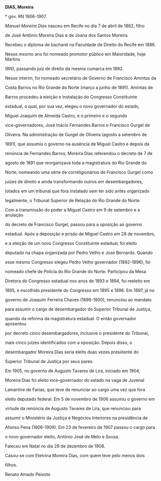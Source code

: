 **DIAS, Moreira**



\* gov. RN 1906-1907.



*Manuel Moreira Dias* nasceu em Recife no dia 7 de abril de 1862, filho

de José Antônio Moreira Dias e de Joana dos Santos Moreira.



Recebeu o diploma de bacharel na Faculdade de Direito do Recife em 1886.

Nesse mesmo ano foi nomeado promotor público em Maioridade, hoje Martins

(RN), passando juiz de direito da mesma comarca em 1892.



Nesse ínterim, foi nomeado secretário de Governo de Francisco Amintas da

Costa Barros no Rio Grande do Norte (março a junho de 1891). Amintas de

Barros procedeu à eleição e instalação do Congresso Constituinte

estadual, o qual, por sua vez, elegeu o novo governador do estado,

Miguel Joaquim de Almeida Castro, e o primeiro e o segundo

vice-governadores, José Inácio Fernandes Barros e Francisco Gurgel de

Oliveira. Na administração de Gurgel de Oliveira (agosto a setembro de

1891), que assumiu o governo na ausência de Miguel Castro e depois da

renúncia de Fernandes Barros, Moreira Dias referendou o decreto de 7 de

agosto de 1891 que reorganizava toda a magistratura do Rio Grande do

Norte, nomeando uma série de correligionários de Francisco Gurgel como

juízes de direito e ainda transformando outros em desembargadores,

lotados em um tribunal que fora instalado sem ter sido antes organizado

legalmente, o Tribunal Superior de Relação do Rio Grande do Norte.



Com a transmissão do poder a Miguel Castro em 9 de setembro e a anulação

do decreto de Francisco Gurgel, passou para a oposição ao governo

estadual. Após a deposição e prisão de Miguel Castro em 28 de novembro,

e a eleição de um novo Congresso Constituinte estadual, foi eleito

deputado na chapa organizada por Pedro Velho e José Bernardo. Quando

esse mesmo Congresso elegeu Pedro Velho governador (1892-1896), foi

nomeado chefe de Polícia do Rio Grande do Norte. Participou da Mesa

Diretora do Congresso estadual nos anos de 1893 e 1894, foi reeleito em

1895, e escolhido presidente do Congresso em 1895 e 1896. Em 1897, já no

governo de Joaquim Ferreira Chaves (1896-1900), renunciou ao mandato

para assumir o cargo de desembargador do Superior Tribunal de Justiça,

quando da reforma da magistratura estadual. O então governador aposentou

por decreto cinco desembargadores, inclusive o presidente do Tribunal,

mais cinco juízes identificados com a oposição. Depois disso, o

desembargador Moreira Dias seria eleito duas vezes presidente do

Superior Tribunal de Justiça por seus pares.



Em 1905, no governo de Augusto Tavares de Lira, iniciado em 1904,

Moreira Dias foi eleito vice-governador do estado na vaga de Juvenal

Lamartine de Farias, que teve de renunciar ao cargo uma vez que fora

eleito deputado federal. Em 5 de novembro de 1906 assumiu o governo em

virtude da renúncia de Augusto Tavares de Lira, que renunciou para

assumir o Ministério da Justiça e Negócios Interiores na presidência de

Afonso Pena (1906-1909). Em 23 de fevereiro de 1907 passou o cargo para

o novo governador eleito, Antônio José de Melo e Sousa.



Faleceu em Natal no dia 29 de dezembro de 1908.



Casou-se com Etelvina Moreira Dias, com quem teve pelo menos dois

filhos.



Renato Amado Peixoto



